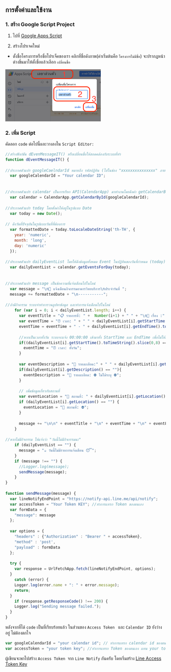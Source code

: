 ## การตั้งค่าและใช้งาน
### 1. สร้าง Google Script Project
1. ไปที่ [Google Apps Script](https://script.google.com/)

2. สร้างโปรเจคใหม่

- ตั้งชื่อโครงการหรือชื่อโปรเจ็คของเรา คลิกที่ชื่อดังภาพ(ค่าเริ่มต้นคือ `โครงการไม่มีชื่อ`) จะปรากฏหน้าต่างขึ่นมาให้ตั้งชื่อแล้วเลือก `เปลี่ยนชื่อ`

<img src="https://github.com/zepultula/line_alert_calendar_auto/blob/main/images/action_script-6.png" width="300">

### 2. เพิ่ม Script
คัดลอก `code` ต่อไปนี้และวางลงใน `Script Editor:`

```javascript
//สร้างฟังก์ชัน dEvenMessageIT() หรือเปลี่ยนชื่อให้สอดคล้องกับระบบที่ทำ
function dEventMessageIT() {

//ประกาศตัวแปร googleCaelndarId หมายถึง รหัสปฏิทิน (ใส่ในช่อง "xxxxxxxxxxxxxxx" ภายใน " " )
  var googleCalendarId = "Your calendar ID";


//ประกาศตัวแปร calendar เป็นการเรียก API(CalendarApp) มาทำงานโดยดึงค่า getCalendarById จาก (googleCalendarId) มาใช้งาน
  var calendar = CalendarApp.getCalendarById(googleCalendarId);

//ประกาศตัวแปร today โดยตั้งค่าให้อยู่ในรูปแบบ Date
  var today = new Date();

// ดึงวันที่ปัจจุบันในรูปแบบวันที่ที่ต้องการ
  var formattedDate = today.toLocaleDateString('th-TH', {
    year: 'numeric',
    month: 'long',
    day: 'numeric'
  });

//ประกาศตัวแปร dailyEventList โดยให้ดึงข้อมูลทั้งหมด Event ในปฏิทินของวันที่กำหนด (today)
  var dailyEventList = calendar.getEventsForDay(today);
  

//ประกาศตัวแปร message เป็นข้อความที่แจ้งเตือนไปในไลน์
  var message = "\n📣 แจ้งเตือนกิจกรรมอาคารวิทยบริการ\nประจำวันที่ ";
  message += formattedDate + "\n-----------";

//ถ้ามีกิจกรรม ระบบจำทำการวนลูปหาข้อมูล และทำการแจ้งเตือนไปในไลน์
    for (var i = 0; i < dailyEventList.length; i++) {
      var eventTitle = "📋 รายการที่: " +  Number(i+1) + " " + "\n📖 เรื่อง :" + " " + dailyEventList[i].getTitle();
      var eventTime = "⏰ เวลา: " + " " + dailyEventList[i].getStartTime().toTimeString().slice(0,8);
      eventTime = eventTime + " - " + dailyEventList[i].getEndTime().toTimeString().slice(0, 8);
      
      //หากเป็นเวลาทั้งวัน ระบบจะแจ้ง 00:00:00 เข้ามาทั้ง StartTime และ EndTime เพื่อไม่ให้แสดง ทำการตรวจสอบหากพบก็ให้ระบุว่ากินเวลาทั้งวัน 
      if((dailyEventList[i].getStartTime().toTimeString().slice(0,8) == "00:00:00") && (dailyEventList[i].getEndTime().toTimeString().slice(0, 8) == "00:00:00")){
        eventTime = "⏰ เวลา: ทั้งวัน";
      }

      var eventDescription = "📄 รายละเอียด:" + " " + dailyEventList[i].getDescription() + " \n";
      if(dailyEventList[i].getDescription() == ""){
        eventDescription = "📄 รายละเอียด: ⛔ ไม่ได้ระบุ ⛔";
      }

      // เพิ่มข้อมูลเกี่ยวกับสถานที่
      var eventLocation = "📍 สถานที่: " + dailyEventList[i].getLocation();
      if (dailyEventList[i].getLocation() == "") {
        eventLocation = "📍 สถานที่: ⛔";
      }

      message += "\n\n" + eventTitle + "\n" + eventTime + "\n" + eventLocation + "\n" + eventDescription;
    }

//หากไม่มีกิจกรรม ให้แจ้งว่า "วันนี้ไม่มีกิจกรรมนะ"
    if (dailyEventList == "") {
      message = "☕ วันนี้ไม่มีรายการแจ้งเตือน 😴";
    }
    if (message !== "") {
      //Logger.log(message);
      sendMessage(message);
    }
}

function sendMessage(message) {
  var lineNotifyEndPoint = "https://notify-api.line.me/api/notify";
  var accessToken = "Your Token KEY"; //ทำการแทรก Token ของตนเอง 
  var formData = {
    "message": message
  };

  var options = {
    "headers" : {"Authorization" : "Bearer " + accessToken},
    "method" : 'post',
    "payload" : formData
  };

  try {
    var response = UrlFetchApp.fetch(lineNotifyEndPoint, options);
  }
    catch (error) {
    Logger.log(error.name + ": " + error.message);
    return;
  }
    if (response.getResponseCode() !== 200) {
    Logger.log("Sending message failed.");
  }
}
```

หลังจากที่ได้ `code` เป็นที่เรียบร้อยแล้ว ในส่วนของ `Access Token ` และ `Calendar ID` ยังว่างอยู่ ไม่ต้องตกใจ

```javascript
var googleCalendarId = "your calendar id"; // ทำการแทรก calendar id ของตนเอง แทน your calendar id
var accessToken = "your token key"; //ทำการแทรก Token ของตนเอง แทน your token key
```

ผู้เขียนจะพาไปสร้าง `Access Token `จาก `Line Notify` กันครับ โดยเริ่มสร้าง [Line Access Token Key](03-สร้าง-Line-Notify-Token.md)